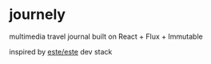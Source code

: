 # journely
multimedia travel journal built on React + Flux + Immutable

inspired by [este/este](https://github.com/este/este) dev stack
